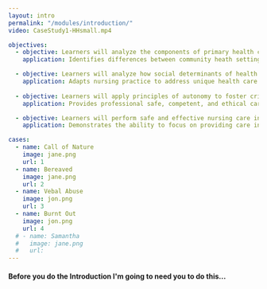 ```yaml
--- 
layout: intro
permalink: "/modules/introduction/"
video: CaseStudy1-HHsmall.mp4

objectives:
  - objective: Learners will analyze the components of primary health care, and beliefs/values of community health nurses
    application: Identifies differences between community heath settings and acute/residential practice settings

  - objective: Learners will analyze how social determinants of health affect clients
    application: Adapts nursing practice to address unique health care needs of diverse HH clients.
    
  - objective: Learners will apply principles of autonomy to foster critical thinking in home health nursing practice
    application: Provides professional safe, competent, and ethical care when working autonomously or with multiples stakeholders in home/community setting.

  - objective: Learners will perform safe and effective nursing care in diverse home health practice settings
    application: Demonstrates the ability to focus on providing care in multiple home environments and settings with potential for multiples distractions and interruptions (e.g. noisy, multiples family members interrupting, pets, other hazards).

cases:
  - name: Call of Nature
    image: jane.png
    url: 1
  - name: Bereaved
    image: jane.png
    url: 2
  - name: Vebal Abuse
    image: jon.png
    url: 3
  - name: Burnt Out
    image: jon.png
    url: 4
  # - name: Samantha
  #   image: jane.png
  #   url:
---
```

#### Before you do the Introduction I'm going to need you to do this...